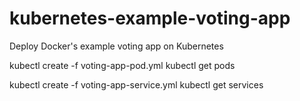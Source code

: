 # kubernetes-example-voting-app
Deploy Docker's example voting app on Kubernetes

kubectl create -f voting-app-pod.yml
kubectl get pods

kubectl create -f voting-app-service.yml
kubectl get services


